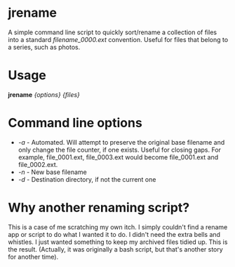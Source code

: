 jrename
=======

A simple command line script to quickly sort/rename a collection of files into a standard *filename_0000.ext* convention. Useful for files that belong to a series, such as photos.

# Usage
__jrename__ _{options}_ _{files}_

# Command line options

* _-a_ - Automated. Will attempt to preserve the original base filename and only change the file counter, if one exists. Useful for closing gaps. For example, file_0001.ext, file_0003.ext would become file_0001.ext and file_0002.ext.
* _-n_ - New base filename
* _-d_ - Destination directory, if not the current one

# Why another renaming script?

This is a case of me scratching my own itch. I simply couldn't find a rename app or script to do what I wanted it to do. I didn't need the extra bells and whistles. I just wanted something to keep my archived files tidied up. This is the result. (Actually, it was originally a bash script, but that's another story for another time).

